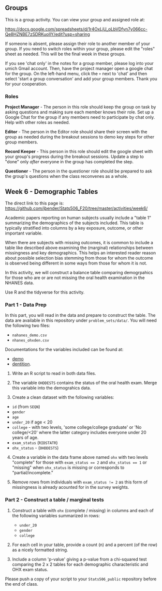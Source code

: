 ## Groups

This is a group activity. You can view your group
and assigned role at:

https://docs.google.com/spreadsheets/d/1r4OxLjU_oLbVDfyn7y066cc-Qe8HZNBE7zSDRKuoIlY/edit?usp=sharing

If someone is absent, please assign their role to another member of your group.
If you need to switch roles within your group, please edit the "roles" sheet
as needed. This will be the final week in these groups. 

If you see 'chat only' in the notes for a group member, please log into 
your umich Gmail account.  Then, have the project manager open a google chat 
for the group.  On the left-hand menu, click the `+` next to
'chat' and then select 'start a group conversation' and add your group members.
Thank you for your cooperation.

### Roles

**Project Manager** - The person in this role should keep the group on task
by asking questions and making sure each member knows their role.
Set up a Google Chat for the group if any members need to participate by
chat only. Help with other roles as needed.

**Editor** - The person in the Editor role should share their screen with the
group as needed during the breakout sessions to demo key steps for other group
members. 

**Record Keeper** - This person in this role should edit the google sheet 
with your group's progress during the breakout sessions. Update a step to "done"
only *after* everyone in the group has completed the step.  

**Questioner** - The person in the questioner role should be prepared to ask the
group's questions when the class reconvenes as a whole. 

## Week 6 - Demographic Tables

The direct link to this page is:
https://github.com/jbender/Stats506_F20/tree/master/activities/week6/

Academic papers reporting on human subjects usually include a "table 1"
summarizing the demographics of the subjects included.  This table is typically
stratified into columns by a key exposure, outcome, or other important variable.

When there are subjects with missing outcomes, it is common to include a table
like described above examining the (marginal) relationships between missingness and
key demographics. This helps an interested reader reason about possible selection
bias stemming from those for whom the outcome is observed being different in some
ways from those for whom it is not.

In this activity, we will construct a balance table comparing demogrpahics for those
who are or are not missing the oral health examination in the NHANES data.

Use R and the tidyverse for this activity. 

### Part 1  - Data Prep

In this part, you will read in the data and prepare to construct the table.
The data are available in this repository under `problem_sets/data/`. You
will need the following two files:

 * `nahanes_demo.csv`
 * `nhanes_ohxden.csv`

Documentations for the variables included can be found at:

  * [demo](https://wwwn.cdc.gov/Nchs/Nhanes/2015-2016/DEMO_I.htm)
  * [dentition](https://wwwn.cdc.gov/Nchs/Nhanes/2015-2016/OHXDEN_I.htm).

1. Write an R script to read in both data files.

2. The variable `OHDDESTS` contains the status of the oral health exam.
   Merge this variable into the demograhics data.

3. Create a clean dataset with the following variables:
  * `id` (from `SEQN`)
  * `gender`
  * `age`
  * `under_20` if age < 20
  * `college` - with two levels, 'some college/college graduate' or
     'No college/<20' where the latter category includes everyone under 20
     years of age.
  * `exam_status` (`RIDSTATR`)
  * `ohx_status` - (`OHDDESTS`)
  
4. Create a variable in the data frame above named `ohx` with two levels
   "complete" for those with `exam_status == 2` and `ohx_status == 1` or
   "missing" when `ohx_status` is missing or corresponds to "partial/incomplete."

5. Remove rows from individuals with `exam_status != 2` as this form of
   missingness is already acounted for in the survey weights.

### Part 2 - Construct a table / marginal tests

1. Construct a table with `ohx` (complete / missing) in columns and each
   of the following variables summarized in rows:
   * `under_20`
   * `gender`
   * `college`

2. For each cell in your table, provide a count (n) and a percent (of the row)
   as a nicely formatted string.

3. Include a column 'p-value' giving a p-value from a chi-squared test comparing
   the 2 x 2 tables for each demographic characteristic and OHX exam status. 

Please push a copy of your script to your `Stats506_public` repository before the end of class.


